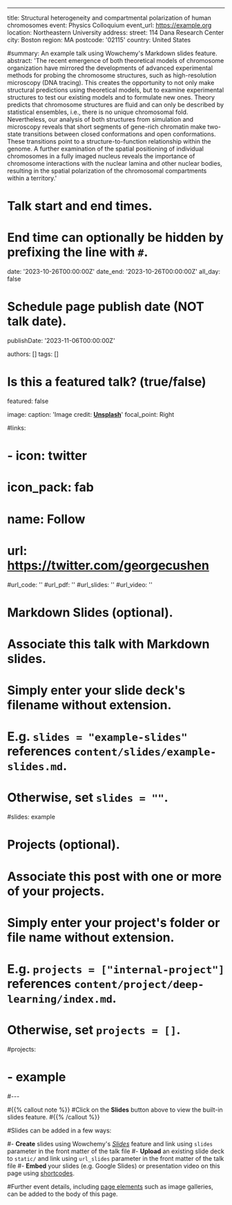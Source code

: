 ---
title: Structural heterogeneity and compartmental polarization of human chromosomes
event: Physics Colloquium
event_url: https://example.org
location: Northeastern University
address:
  street: 114 Dana Research Center
  city: Boston
  region: MA
  postcode: '02115'
  country: United States

#summary: An example talk using Wowchemy's Markdown slides feature.
abstract: 'The recent emergence of both theoretical models of chromosome organization have mirrored the developments of advanced experimental methods for probing the chromosome structures, such as high-resolution microscopy (DNA tracing). This creates the opportunity to not only make structural predictions using theoretical models, but to examine experimental structures to test our existing models and to formulate new ones. Theory predicts that chromosome structures are fluid and can only be described by statistical ensembles, i.e., there is no unique chromosomal fold. Nevertheless, our analysis of both structures from simulation and microscopy reveals that short segments of gene-rich chromatin make two-state transitions between closed conformations and open conformations. These transitions point to a structure-to-function relationship within the genome. A further examination of the spatial positioning of individual chromosomes in a fully imaged nucleus reveals the importance of chromosome interactions with the nuclear lamina and other nuclear bodies, resulting in the spatial polarization of the chromosomal compartments within a territory.'

# Talk start and end times.
#   End time can optionally be hidden by prefixing the line with `#`.
date: '2023-10-26T00:00:00Z'
date_end: '2023-10-26T00:00:00Z'
all_day: false

# Schedule page publish date (NOT talk date).
publishDate: '2023-11-06T00:00:00Z'

authors: []
tags: []

# Is this a featured talk? (true/false)
featured: false

image:
  caption: 'Image credit: [**Unsplash**](https://unsplash.com/photos/bzdhc5b3Bxs)'
  focal_point: Right

#links:
#  - icon: twitter
#    icon_pack: fab
#    name: Follow
#    url: https://twitter.com/georgecushen
#url_code: ''
#url_pdf: ''
#url_slides: ''
#url_video: ''

# Markdown Slides (optional).
#   Associate this talk with Markdown slides.
#   Simply enter your slide deck's filename without extension.
#   E.g. `slides = "example-slides"` references `content/slides/example-slides.md`.
#   Otherwise, set `slides = ""`.
#slides: example

# Projects (optional).
#   Associate this post with one or more of your projects.
#   Simply enter your project's folder or file name without extension.
#   E.g. `projects = ["internal-project"]` references `content/project/deep-learning/index.md`.
#   Otherwise, set `projects = []`.
#projects:
#  - example
#---

#{{% callout note %}}
#Click on the **Slides** button above to view the built-in slides feature.
#{{% /callout %}}

#Slides can be added in a few ways:

#- **Create** slides using Wowchemy's [_Slides_](https://wowchemy.com/docs/managing-content/#create-slides) feature and link using `slides` parameter in the front matter of the talk file
#- **Upload** an existing slide deck to `static/` and link using `url_slides` parameter in the front matter of the talk file
#- **Embed** your slides (e.g. Google Slides) or presentation video on this page using [shortcodes](https://wowchemy.com/docs/writing-markdown-latex/).

#Further event details, including [page elements](https://wowchemy.com/docs/writing-markdown-latex/) such as image galleries, can be added to the body of this page.
